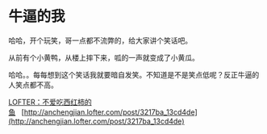 # 牛逼的我

哈哈，开个玩笑，哥一点都不流弊的，给大家讲个笑话吧。

从前有个小黄鸭，从楼上摔下来，呱的一声就变成了小黄瓜。

哈哈。。每每想到这个笑话我就要暗自发笑。不知道是不是笑点低呢？反正牛逼的人笑点都不高。

[LOFTER：不爱吃西红柿的鱼](http://anchengjian.lofter.com)&nbsp;&nbsp;&nbsp;[http://anchengjian.lofter.com/post/3217ba_13cd4de](http://anchengjian.lofter.com/post/3217ba_13cd4de)